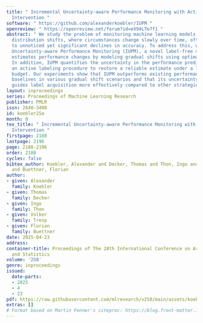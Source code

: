 ```yaml
---
title: " Incremental Uncertainty-aware Performance Monitoring with Active Labeling
  Intervention "
software: " https://github.com/alexanderkoebler/IUPM "
openreview: " https://openreview.net/forum?id=eX94LTe7f1 "
abstract: " We study the problem of monitoring machine learning models under gradual
  distribution shifts, where circumstances change slowly over time, often leading
  to unnoticed yet significant declines in accuracy. To address this, we propose Incremental
  Uncertainty-aware Performance Monitoring (IUPM), a novel label-free method that
  estimates performance changes by modeling gradual shifts using optimal transport.
  In addition, IUPM quantifies the uncertainty in the performance prediction and introduces
  an active labeling procedure to restore a reliable estimate under a limited labeling
  budget. Our experiments show that IUPM outperforms existing performance estimation
  baselines in various gradual shift scenarios and that its uncertainty awareness
  guides label acquisition more effectively compared to other strategies. "
layout: inproceedings
series: Proceedings of Machine Learning Research
publisher: PMLR
issn: 2640-3498
id: koebler25a
month: 0
tex_title: " Incremental Uncertainty-aware Performance Monitoring with Active Labeling
  Intervention "
firstpage: 2188
lastpage: 2196
page: 2188-2196
order: 2188
cycles: false
bibtex_author: Koebler, Alexander and Decker, Thomas and Thon, Ingo and Tresp, Volker
  and Buettner, Florian
author:
- given: Alexander
  family: Koebler
- given: Thomas
  family: Decker
- given: Ingo
  family: Thon
- given: Volker
  family: Tresp
- given: Florian
  family: Buettner
date: 2025-04-23
address:
container-title: Proceedings of The 28th International Conference on Artificial Intelligence
  and Statistics
volume: '258'
genre: inproceedings
issued:
  date-parts:
  - 2025
  - 4
  - 23
pdf: https://raw.githubusercontent.com/mlresearch/v258/main/assets/koebler25a/koebler25a.pdf
extras: []
# Format based on Martin Fenner's citeproc: https://blog.front-matter.io/posts/citeproc-yaml-for-bibliographies/
---
```

